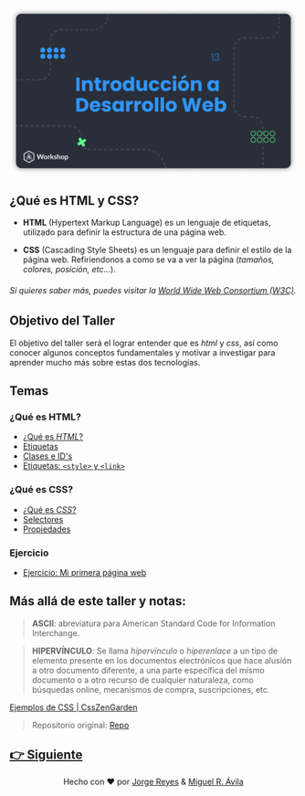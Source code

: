 ![Head](material/Head.png)

## ¿Qué es HTML y CSS?

-   **HTML** (Hypertext Markup Language) es un lenguaje de etiquetas, utilizado para definir la estructura de una página web.

-   **CSS** (Cascading Style Sheets) es un lenguaje para definir el estilo de la página web. Refiriendonos a como se va a ver la página (_tamaños, colores, posición, etc..._).

###### Si quieres saber más, puedes visitar la [World Wide Web Consortium (W3C)](https://www.w3.org/standards/webdesign/htmlcss).

## Objetivo del Taller

El objetivo del taller será el lograr entender que es _html_ y _css_, así como conocer algunos conceptos fundamentales y motivar a investigar para aprender mucho más sobre estas dos tecnologías.

## Temas

### ¿Qué es HTML?

-   [¿Qué es _HTML_?](material/Page1.md)
-   [Etiquetas](material/Page2.md)
-   [Clases e ID's](material/Page4.md)
-   [Etiquetas: `<style>` y `<link>`](material/Page4.md)

### ¿Qué es CSS?

-   [¿Qué es _CSS_?](material/Page5.md)
-   [Selectores](material/Page6.md)
-   [Propiedades](material/Page7.md)

### Ejercicio

-   [Ejercicio: Mi primera página web](material/ejercicio.md)

## Más allá de este taller y notas:

> **ASCII**: abreviatura para American Standard Code for Information Interchange.

> **HIPERVÍNCULO**: Se llama _hipervínculo_ o _hiperenlace_ a un tipo de elemento presente en los documentos electrónicos que hace alusión a otro documento diferente, a una parte específica del mismo documento o a otro recurso de cualquier naturaleza, como búsquedas online, mecanismos de compra, suscripciones, etc.

[Ejemplos de CSS | CssZenGarden](http://www.csszengarden.com/)

> Repositorio original: [Repo](https://github.com/imreyesjorge/HTMLyCSS)


## [👉 Siguiente](material/Page1.md)


<div align="center">

Hecho con ❤️ por [Jorge Reyes](https://github.com/imreyesjorge) & [Miguel R. Ávila](https://github.com/MiguelRAvila)

</div>